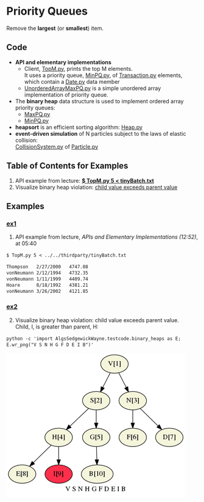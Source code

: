 # Priority Queues
Remove the **largest** (or **smallest**) item.

## Code
  * **API and elementary implementations**    
    * Client, [TopM.py](../py/AlgsSedgewickWayne/TopM.py), prints the top M elements.     
      It uses a priority queue, [MinPQ.py](../py/AlgsSedgewickWayne/MinPQ.py), of 
      [Transaction.py](../py/AlgsSedgewickWayne/Transaction.py) elements, which contain a
      [Date.py](../py/AlgsSedgewickWayne/Date.py) data member
    * [UnorderedArrayMaxPQ.py](../py/AlgsSedgewickWayne/UnorderedArrayMaxPQ.py) is a 
      simple unordered array implementation of priority queue.   
  * The **binary heap** data structure is used to implement ordered array priority queues:    
    * [MaxPQ.py](../py/AlgsSedgewickWayne/MaxPQ.py)    
    * [MinPQ.py](../py/AlgsSedgewickWayne/MinPQ.py)    
  * **heapsort** is an efficient sorting algorithm: [Heap.py](../py/AlgsSedgewickWayne/Heap.py)   
  * **event-driven simulation** of N particles subject to the laws of elastic collision:     
    [CollisionSystem.py](../py/AlgsSedgewickWayne/CollisionSystem.py) of 
    [Particle.py](../py/AlgsSedgewickWayne/Particle.py)

## Table of Contents for Examples
  1. API example from lecture: [**$ TopM.py 5 < tinyBatch.txt**](#ex1)
  2. Visualize binary heap violation: [child value exceeds parent value](#ex2)

## Examples
### [ex1](#table-of-contents-for-examples)
1. API example from lecture, *APIs and Elementary Implementations (12:52)*, at 05:40
```
$ TopM.py 5 < ../../thirdparty/tinyBatch.txt
```
```
Thompson   2/27/2000   4747.08
vonNeumann 2/12/1994   4732.35
vonNeumann 1/11/1999   4409.74
Hoare      8/18/1992   4381.21
vonNeumann 3/26/2002   4121.85
```

### [ex2](#table-of-contents-for-examples)
2. Visualize binary heap violation: child value exceeds parent value.    
Child, I, is greater than parent, H:
```
python -c 'import AlgsSedgewickWayne.testcode.binary_heaps as E; E.wr_png("V S N H G F D E I B")'
```
![binary_heap_V_S_N_H_G_F_D_E_I_B.png](./images/binary_heap_V_S_N_H_G_F_D_E_I_B.png)
